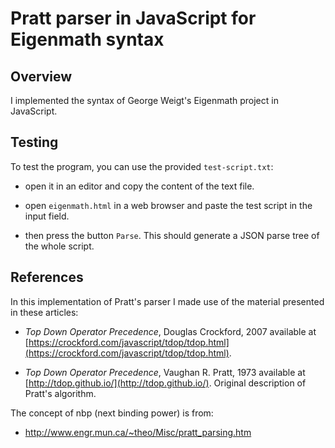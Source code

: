 # Pratt parser in JavaScript for Eigenmath syntax 

## Overview

I implemented the syntax of George Weigt's Eigenmath project in JavaScript.

## Testing

To test the program, you can use the provided `test-script.txt`:

- open it in an editor and copy the content of the text file.

- open `eigenmath.html` in a web browser and paste the test script
  in the input field.
  
- then press the button `Parse`. This should generate a JSON parse tree of the
  whole script.

## References

In this implementation of Pratt's parser I made use of the material presented in these articles:

- _Top Down Operator Precedence_, Douglas Crockford, 2007 available at
  [https://crockford.com/javascript/tdop/tdop.html](https://crockford.com/javascript/tdop/tdop.html).

- _Top Down Operator Precedence_, Vaughan R. Pratt, 1973 available at
  [http://tdop.github.io/](http://tdop.github.io/).  Original description of
  Pratt's algorithm.
  
The concept of nbp (next binding power) is from:

- http://www.engr.mun.ca/~theo/Misc/pratt_parsing.htm